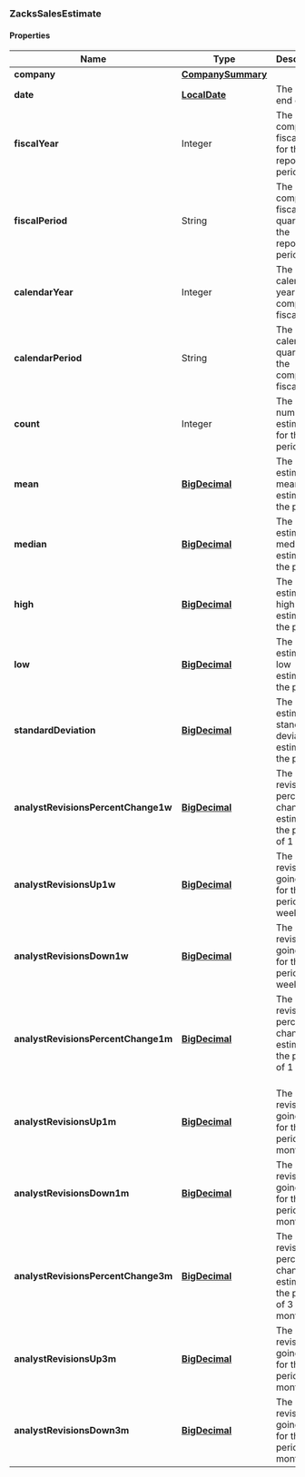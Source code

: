 
[//]: # (CLASS:ZacksSalesEstimate)

[//]: # (KIND:object)

### ZacksSalesEstimate

#### Properties

[//]: # (START_DEFINITION)

Name | Type | Description
------------ | ------------- | -------------
**company** | [**CompanySummary**](CompanySummary.md) |  &nbsp;
**date** | [**LocalDate**](LocalDate.md) | The period end date &nbsp;
**fiscalYear** | Integer | The company’s fiscal year for the reported period &nbsp;
**fiscalPeriod** | String | The company’s fiscal quarter for the reported period &nbsp;
**calendarYear** | Integer | The closest calendar year for the company’s fiscal year &nbsp;
**calendarPeriod** | String | The closest calendar quarter for the company’s fiscal year &nbsp;
**count** | Integer | The number of estimates for the period &nbsp;
**mean** | [**BigDecimal**](BigDecimal.md) | The sales estimate mean estimate for the period &nbsp;
**median** | [**BigDecimal**](BigDecimal.md) | The sales estimate median estimate for the period &nbsp;
**high** | [**BigDecimal**](BigDecimal.md) | The sales estimate high estimate for the period &nbsp;
**low** | [**BigDecimal**](BigDecimal.md) | The sales estimate low estimate for the period &nbsp;
**standardDeviation** | [**BigDecimal**](BigDecimal.md) | The sales estimate standard deviation estimate for the period &nbsp;
**analystRevisionsPercentChange1w** | [**BigDecimal**](BigDecimal.md) | The analyst revisions percent change in estimate for the period of 1 week. &nbsp;
**analystRevisionsUp1w** | [**BigDecimal**](BigDecimal.md) | The analyst revisions going up for the period of 1 week. &nbsp;
**analystRevisionsDown1w** | [**BigDecimal**](BigDecimal.md) | The analyst revisions going down for the period of 1 week. &nbsp;
**analystRevisionsPercentChange1m** | [**BigDecimal**](BigDecimal.md) | The analyst revisions percent change in estimate for the period of 1 month. &nbsp;
**analystRevisionsUp1m** | [**BigDecimal**](BigDecimal.md) | The analyst revisions going up for the period of 1 month. &nbsp;
**analystRevisionsDown1m** | [**BigDecimal**](BigDecimal.md) | The analyst revisions going down for the period of 1 month. &nbsp;
**analystRevisionsPercentChange3m** | [**BigDecimal**](BigDecimal.md) | The analyst revisions percent change in estimate for the period of 3 months. &nbsp;
**analystRevisionsUp3m** | [**BigDecimal**](BigDecimal.md) | The analyst revisions going up for the period of 3 months. &nbsp;
**analystRevisionsDown3m** | [**BigDecimal**](BigDecimal.md) | The analyst revisions going down for the period of 3 months. &nbsp;

[//]: # (END_DEFINITION)


[//]: # (CONTAINED_CLASS:CompanySummary)


[//]: # (CONTAINED_CLASS:LocalDate)


[//]: # (CONTAINED_CLASS:BigDecimal)


[//]: # (CONTAINED_CLASS:BigDecimal)


[//]: # (CONTAINED_CLASS:BigDecimal)


[//]: # (CONTAINED_CLASS:BigDecimal)


[//]: # (CONTAINED_CLASS:BigDecimal)


[//]: # (CONTAINED_CLASS:BigDecimal)


[//]: # (CONTAINED_CLASS:BigDecimal)


[//]: # (CONTAINED_CLASS:BigDecimal)


[//]: # (CONTAINED_CLASS:BigDecimal)


[//]: # (CONTAINED_CLASS:BigDecimal)


[//]: # (CONTAINED_CLASS:BigDecimal)


[//]: # (CONTAINED_CLASS:BigDecimal)


[//]: # (CONTAINED_CLASS:BigDecimal)


[//]: # (CONTAINED_CLASS:BigDecimal)





